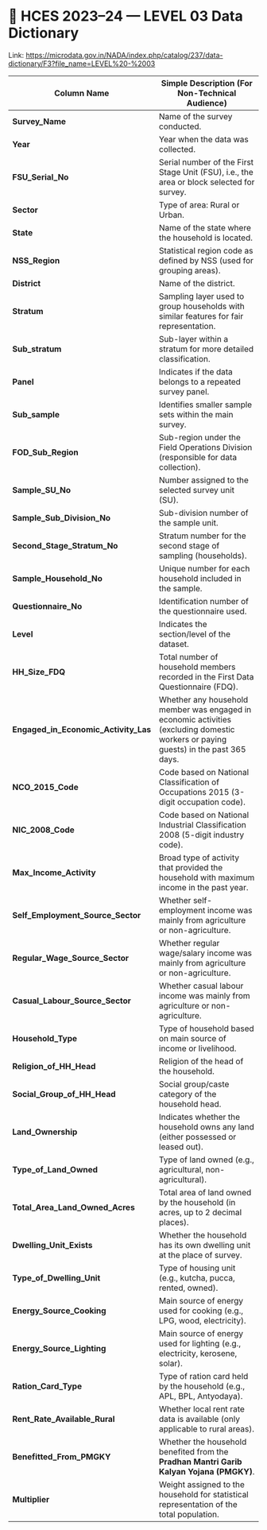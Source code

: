 # 🧾 HCES 2023–24 — LEVEL  03 Data Dictionary

Link: https://microdata.gov.in/NADA/index.php/catalog/237/data-dictionary/F3?file_name=LEVEL%20-%2003

| **Column Name**                      | **Simple Description (For Non-Technical Audience)**                                                                                 |
| ------------------------------------ | ----------------------------------------------------------------------------------------------------------------------------------- |
| **Survey_Name**                      | Name of the survey conducted.                                                                                                       |
| **Year**                             | Year when the data was collected.                                                                                                   |
| **FSU_Serial_No**                    | Serial number of the First Stage Unit (FSU), i.e., the area or block selected for survey.                                           |
| **Sector**                           | Type of area: Rural or Urban.                                                                                                       |
| **State**                            | Name of the state where the household is located.                                                                                   |
| **NSS_Region**                       | Statistical region code as defined by NSS (used for grouping areas).                                                                |
| **District**                         | Name of the district.                                                                                                               |
| **Stratum**                          | Sampling layer used to group households with similar features for fair representation.                                              |
| **Sub_stratum**                      | Sub-layer within a stratum for more detailed classification.                                                                        |
| **Panel**                            | Indicates if the data belongs to a repeated survey panel.                                                                           |
| **Sub_sample**                       | Identifies smaller sample sets within the main survey.                                                                              |
| **FOD_Sub_Region**                   | Sub-region under the Field Operations Division (responsible for data collection).                                                   |
| **Sample_SU_No**                     | Number assigned to the selected survey unit (SU).                                                                                   |
| **Sample_Sub_Division_No**           | Sub-division number of the sample unit.                                                                                             |
| **Second_Stage_Stratum_No**          | Stratum number for the second stage of sampling (households).                                                                       |
| **Sample_Household_No**              | Unique number for each household included in the sample.                                                                            |
| **Questionnaire_No**                 | Identification number of the questionnaire used.                                                                                    |
| **Level**                            | Indicates the section/level of the dataset.                                                                                         |
| **HH_Size_FDQ**                      | Total number of household members recorded in the First Data Questionnaire (FDQ).                                                   |
| **Engaged_in_Economic_Activity_Las** | Whether any household member was engaged in economic activities (excluding domestic workers or paying guests) in the past 365 days. |
| **NCO_2015_Code**                    | Code based on National Classification of Occupations 2015 (3-digit occupation code).                                                |
| **NIC_2008_Code**                    | Code based on National Industrial Classification 2008 (5-digit industry code).                                                      |
| **Max_Income_Activity**              | Broad type of activity that provided the household with maximum income in the past year.                                            |
| **Self_Employment_Source_Sector**    | Whether self-employment income was mainly from agriculture or non-agriculture.                                                      |
| **Regular_Wage_Source_Sector**       | Whether regular wage/salary income was mainly from agriculture or non-agriculture.                                                  |
| **Casual_Labour_Source_Sector**      | Whether casual labour income was mainly from agriculture or non-agriculture.                                                        |
| **Household_Type**                   | Type of household based on main source of income or livelihood.                                                                     |
| **Religion_of_HH_Head**              | Religion of the head of the household.                                                                                              |
| **Social_Group_of_HH_Head**          | Social group/caste category of the household head.                                                                                  |
| **Land_Ownership**                   | Indicates whether the household owns any land (either possessed or leased out).                                                     |
| **Type_of_Land_Owned**               | Type of land owned (e.g., agricultural, non-agricultural).                                                                          |
| **Total_Area_Land_Owned_Acres**      | Total area of land owned by the household (in acres, up to 2 decimal places).                                                       |
| **Dwelling_Unit_Exists**             | Whether the household has its own dwelling unit at the place of survey.                                                             |
| **Type_of_Dwelling_Unit**            | Type of housing unit (e.g., kutcha, pucca, rented, owned).                                                                          |
| **Energy_Source_Cooking**            | Main source of energy used for cooking (e.g., LPG, wood, electricity).                                                              |
| **Energy_Source_Lighting**           | Main source of energy used for lighting (e.g., electricity, kerosene, solar).                                                       |
| **Ration_Card_Type**                 | Type of ration card held by the household (e.g., APL, BPL, Antyodaya).                                                              |
| **Rent_Rate_Available_Rural**        | Whether local rent rate data is available (only applicable to rural areas).                                                         |
| **Benefitted_From_PMGKY**            | Whether the household benefited from the **Pradhan Mantri Garib Kalyan Yojana (PMGKY)**.                                            |
| **Multiplier**                       | Weight assigned to the household for statistical representation of the total population.                                            |
